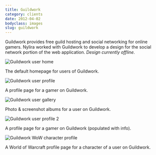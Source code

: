 ```yaml
---
title: Guildwork
category: clients
date: 2012-04-02
bodyclass: images
slug: guildwork
---
```


Guildwork provides free guild hosting and social networking for online gamers. Nylira worked with Guildwork to develop a design for the social network portion of the web application. *Design currently offline.*

<div class="figure">
  <img src="../assets/images/projects/guildwork-01.png" alt="Guildwork user home" />
  <div class="figcaption">
    <p>The default homepage for users of Guildwork.</p>
  </div>
</div>

<div class="figure">
  <img src="../assets/images/projects/guildwork-05.png" alt="Guildwork user profile" />
  <div class="figcaption">
    <p>A profile page for a gamer on Guildwork.</p>
  </div>
</div>

<div class="figure">
  <img src="../assets/images/projects/guildwork-02.png" alt="Guildwork user gallery" />
  <div class="figcaption">
    <p>Photo &amp; screenshot albums for a user on Guildwork.</p>
  </div>
</div>

<div class="figure">
  <img src="../assets/images/projects/guildwork-03.png" alt="Guildwork user profile 2" />
  <div class="figcaption">
    <p>A profile page for a gamer on Guildwork (populated with info).</p>
  </div>
</div>

<div class="figure">
  <img src="../assets/images/projects/guildwork-04.png" alt="Guildwork WoW character profile" />
  <div class="figcaption">
    <p>A World of Warcraft profile page for a character of a user on Guildwork.</p>
  </div>
</div>
